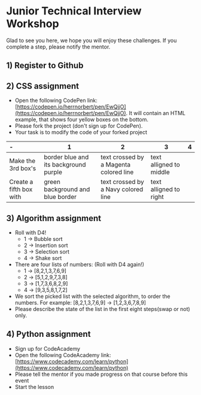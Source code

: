 # Junior Technical Interview Workshop

Glad to see you here, we hope you will enjoy these challenges. If you complete a step, please notify the mentor.

## 1) Register to Github

## 2) CSS assignment
 - Open the following CodePen link: [https://codepen.io/herrnorbert/pen/EwQjjO](https://codepen.io/herrnorbert/pen/EwQjjO). It will contain an HTML example, that shows four yellow boxes on the bottom. 
 - Please fork the project (don't sign up for CodePen).
 - Your task is to modify the code of your forked project
 
| - | 1 | 2|3|4|
|:--------|--------|--------|--------|--------:|
|Make the 3rd box's|border blue and its background purple|text crossed by a Magenta colored line|text alligned to middle||
|Create a fifth box with|green background and blue border|text crossed by a Navy colored line |text alligned to right||
 
## 3) Algorithm assignment
 - Roll with D4!
    - 1 -> Bubble sort
    - 2 -> Insertion sort
    - 3 -> Selection sort
    - 4 -> Shake sort
 - There are four lists of numbers: (Roll with D4 again!)
    - 1 -> [8,2,1,3,7,6,9]
    - 2 -> [5,1,2,9,7,3,8]
    - 3 -> [1,7,3,6,8,2,9]
    - 4 -> [9,3,5,8,1,7,2]
 - We sort the picked list with the selected algorithm, to order the numbers. For example: [8,2,1,3,7,6,9] -> [1,2,3,6,7,8,9]
 - Please describe the state of the list in the first eight steps(swap or not) only.

## 4) Python assignment
 - Sign up for CodeAcademy
 - Open the following CodeAcademy link: [https://www.codecademy.com/learn/python](https://www.codecademy.com/learn/python)
 - Please tell the mentor if you made progress on that course before this event
 - Start the lesson
